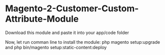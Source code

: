 # Magento-2-Customer-Custom-Attribute-Module

Download this module and paste it into your app/code folder

Now, let run comman line to install the module: php magento setup:upgrade and php bin/magento setup:static-content:deploy
